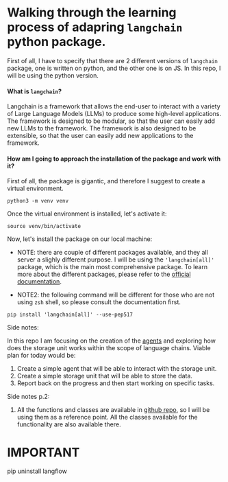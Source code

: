 # Walking through the learning process of adapring `langchain` python package.

First of all, I have to specify that there are 2 different versions of `langchain` package, one is written on python, and the other one is on JS. In this repo, I will be using the python version.

#### What is `langchain`?

Langchain is a framework that allows the end-user to interact with a variety of Large Language Models (LLMs) to produce some high-level applications. The framework is designed to be modular, so that the user can easily add new LLMs to the framework. The framework is also designed to be extensible, so that the user can easily add new applications to the framework.

#### How am I going to approach the installation of the package and work with it? 

First of all, the package is gigantic, and therefore I suggest to create a virtual environment. 

```
python3 -m venv venv
```

Once the virtual environment is installed, let's activate it:

```
source venv/bin/activate
```

Now, let's install the package on our local machine:

- NOTE: there are couple of different packages available, and they all server a slighly different purpose. I will be using the `'langchain[all]'` package, which is the main most comprehensive package. To learn more about the different packages, please refer to the [official documentation](https://langchain-langchain.vercel.app/docs/get_started/installation).

- NOTE2: the following command will be different for those who are not using `zsh` shell, so please consult the documentation first.

```
pip install 'langchain[all]' --use-pep517
```

Side notes:

In this repo I am focusing on the creation of the [agents](https://langchain-langchain.vercel.app/docs/modules/agents/) and exploring how does the storage unit works within the scope of language chains. Viable plan for today would be:

1. Create a simple agent that will be able to interact with the storage unit.
2. Create a simple storage unit that will be able to store the data.
3. Report back on the progress and then start working on specific tasks.

Side notes p.2: 

1. All the functions and classes are available in [github repo](https://github.com/hwchase17/langchain/blob/master/langchain/), so I will be using them as a reference point. All the classes available for the functionality are also available there.

# IMPORTANT

pip uninstall langflow